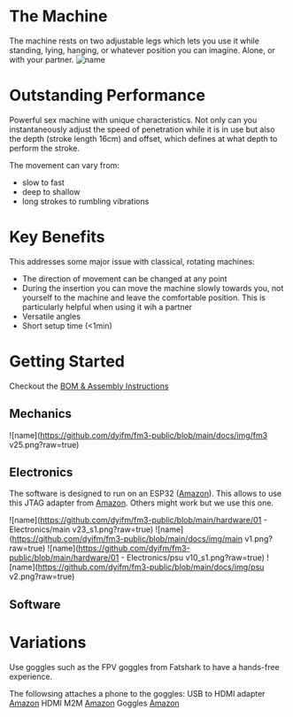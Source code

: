 # The Machine
The machine rests on two adjustable legs which lets you use it while standing, lying, hanging, or whatever position you can imagine. Alone, or with your partner.
![name](https://github.com/dyifm/fm3-public/blob/main/docs/img/machine.png?raw=true)

# Outstanding Performance
Powerful sex machine with unique characteristics.
Not only can you instantaneously adjust the speed of penetration while it is in use but also the depth (stroke length 16cm) and offset, which defines at what depth to perform the stroke. 

The movement can vary from:
- slow to fast 
- deep to shallow
- long strokes to rumbling vibrations

# Key Benefits
This addresses some major issue with classical, rotating machines: 
- The direction of movement can be changed at any point
- During the insertion you can move the machine slowly towards you, not yourself to the machine and leave the comfortable position. This is particularly helpful when using it wih a partner
- Versatile angles
- Short setup time (<1min)

# Getting Started
Checkout the [BOM & Assembly Instructions](dyifm.com)

## Mechanics
![name](https://github.com/dyifm/fm3-public/blob/main/docs/img/fm3 v25.png?raw=true)

## Electronics
The software is designed to run on an ESP32 ([Amazon](http://www.amazon.de/dp/B074RGW2VQ/?tag=ms0c19-20)). 
This allows to use this JTAG adapter from [Amazon](http://www.amazon.com/dp/B00GSMDF7Y/?tag=ms0c19-20). 
Others might work but we use this one.

![name](https://github.com/dyifm/fm3-public/blob/main/hardware/01 - Electronics/main v23_s1.png?raw=true)
![name](https://github.com/dyifm/fm3-public/blob/main/docs/img/main v1.png?raw=true)
![name](https://github.com/dyifm/fm3-public/blob/main/hardware/01 - Electronics/psu v10_s1.png?raw=true)
![name](https://github.com/dyifm/fm3-public/blob/main/docs/img/psu v2.png?raw=true)

## Software

# Variations
Use goggles such as the FPV goggles from Fatshark to have a hands-free experience.

The followsing attaches a phone to the goggles:
USB to HDMI adapter [Amazon](http://www.amazon.de/dp/B07THJGZ9Z/?tag=ms0c19-20)
HDMI M2M [Amazon](http://www.amazon.de/dp/B08F9R638T/?tag=ms0c19-20)
Goggles [Amazon](http://www.amazon.de/dp/B07CYN44TC/?tag=ms0c19-20)